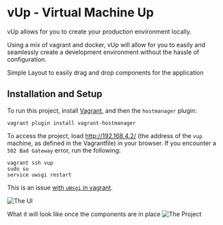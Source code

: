# vUp - Virtual Machine Up


vUp allows for you to create your production environment locally.  

Using a mix of vagrant and docker, vUp will allow for you to easily and seamlessly create a development environment without the hassle of configuration. 

Simple Layout to easily drag and drop components for the application

## Installation and Setup

To run this project, install [Vagrant][vagrant], and then the `hostmanager` plugin:

    vagrant plugin install vagrant-hostmanager

To access the project, load http://192.168.4.2/ (the address of the `vup` machine, as defined in the Vagrantfile) in your browser. If you encounter a `502 Bad Gateway` error, run the following:

    vagrant ssh vup
    sudo su
    service uwsgi restart

This is an issue [with `uWsgi` in vagrant][issue9].

![The UI](http://i.imgur.com/xWJVbPt.png?1)

What it will look like once the components are in place
![The Project](http://i.imgur.com/RAYwMMh.png?1)

[vagrant]: https://www.vagrantup.com/
[issue9]: https://github.com/twoflowers/vUp/issues/9
